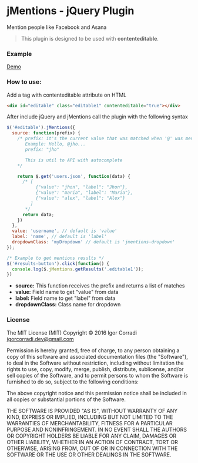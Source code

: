 # jMentions - jQuery Plugin
Mention people like Facebook and Asana

> This plugin is designed to be used with **contenteditable**.

### Example
[Demo](http://icorradi.github.io/jmentions)

### How to use:
Add a tag with contenteditable attribute on HTML
```html
<div id="editable" class="editable1" contenteditable="true"></div>
```

After include jQuery and jMentions call the plugin with the following syntax
```javascript
$('#editable').jMentions({
  source: function(prefix) {
    /* prefix: it's the current value that was matched when '@' was mentioned
       Example: Hello, @jho...
       prefix: "jho"

       This is util to API with autocomplete
    */

    return $.get('users.json', function(data) {
      /* [
           {"value": "jhon", "label": "Jhon"},
           {"value": "maria", "label": "Maria"},
           {"value": "alex", "label": "Alex"}
         ]
       */
      return data;
    })
  },
  value: 'username', // default is 'value'
  label: 'name', // default is 'label'
  dropdownClass: 'myDropdown' // default is 'jmentions-dropdown'
});

/* Example to get mentions results */
$('#results-button').click(function() {
  console.log($.jMentions.getResults('.editable1'));
})
```

 - **source:** This function receives the prefix and returns a list of matches
 - **value:** Field name to get "value" from data
 - **label:** Field name to get "label" from data
 - **dropdownClass:** Class name for dropdown

### License

The MIT License (MIT)
Copyright © 2016 Igor Corradi <igorcorradi.dev@gmail.com>

Permission is hereby granted, free of charge, to any person obtaining a copy of this software and associated documentation files (the "Software"), to deal in the Software without restriction, including without limitation the rights to use, copy, modify, merge, publish, distribute, sublicense, and/or sell copies of the Software, and to permit persons to whom the Software is furnished to do so, subject to the following conditions:

The above copyright notice and this permission notice shall be included in all copies or substantial portions of the Software.

THE SOFTWARE IS PROVIDED "AS IS", WITHOUT WARRANTY OF ANY KIND, EXPRESS OR IMPLIED, INCLUDING BUT NOT LIMITED TO THE WARRANTIES OF MERCHANTABILITY, FITNESS FOR A PARTICULAR PURPOSE AND NONINFRINGEMENT. IN NO EVENT SHALL THE AUTHORS OR COPYRIGHT HOLDERS BE LIABLE FOR ANY CLAIM, DAMAGES OR OTHER LIABILITY, WHETHER IN AN ACTION OF CONTRACT, TORT OR OTHERWISE, ARISING FROM, OUT OF OR IN CONNECTION WITH THE SOFTWARE OR THE USE OR OTHER DEALINGS IN THE SOFTWARE.
